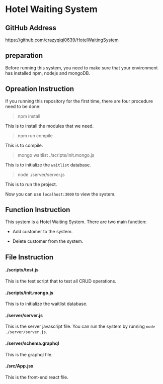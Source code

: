 # Hotel Waiting System

## GitHub Address

https://github.com/crazyqiqi0639/HotelWaitingSystem

## preparation

Before running this system, you need to make sure that your environment has installed npm, nodejs and mongoDB.

## Opreation Instruction

If you running this repository for the first time, there are four procedure need to be done:

> npm install 
 
This is to install the modules that we need.

> npm run compile

This is to compile.

> mongo waitlist ./scripts/init.mongo.js

This is to initialize the `waitlist` database.

>node ./server/server.js

This is to run the project.

Now you can use `localhost:3000` to view the system.

## Function Instruction

This system is a Hotel Waiting System. There are two main function:

* Add customer to the system.

* Delete customer from the system.


## File Instruction

#### ./scripts/test.js

This is the test script that to test all CRUD operations. 

#### ./scripts/init.mongo.js

This is to initialize the waitlist database.

#### ./server/server.js

This is the server javascript file. You can run the system by running `node ./server/server.js`.

#### ./server/schema.graphql

This is the graphql file.

#### ./src/App.jsx

This is the front-end react file.